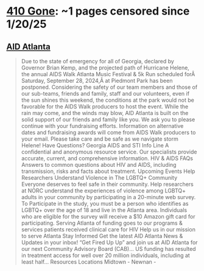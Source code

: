 



# [410 Gone](aidatlanta.org): ~1 pages censored since 1/20/25

## [AID Atlanta](https://www.aidatlanta.org/)


> Due to the state of emergency for all of Georgia, declared by Governor Brian Kemp, and the projected path of Hurricane Helene, the annual AIDS Walk Atlanta Music Festival & 5k Run scheduled forÂ Saturday, September 28, 2024,Â at Piedmont Park has been postponed. Considering the safety of our team members and those of our sub-teams, friends and family, staff and our volunteers, even if the sun shines this weekend, the conditions at the park would not be favorable for the AIDS Walk producers to host the event. While the rain may come, and the winds may blow, AID Atlanta is built on the solid support of our friends and family like you. We ask you to please continue with your fundraising efforts. Information on alternative dates and fundraising awards will come from AIDS Walk producers to your email. Please take care and be safe as we navigate storm Helene! Have Questions? Georgia AIDS and STI Info Line A confidential and anonymous resource service. Our specialists provide accurate, current, and comprehensive information. HIV & AIDS FAQs Answers to common questions about HIV and AIDS, including transmission, risks and facts about treatment. Upcoming Events Help Researchers Understand Violence in The LGBTQ+ Community Everyone deserves to feel safe in their community. Help researchers at NORC understand the experiences of violence among LGBTQ+ adults in your community by participating in a 20-minute web survey. To Participate in the study, you must be a person who identifies as LGBTQ+ over the age of 18 and live in the Atlanta area. Individuals who are eligible for the survey will receive a $10 Amazon gift card for participating. Serving Atlanta of funding goes to our programs & services patients received clinical care for HIV Help us in our mission to serve Atlanta Stay Informed Get the latest AID Atlanta News & Updates in your inbox! “Get Fired Up Up” and join us at AID Atlanta for our next Community Advisory Board (CAB)… US funding has resulted in treatment access for well over 20 million individuals, including at least half… Resources Locations Midtown - Newnan -